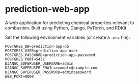 # prediction-web-app
A web application for predicting chemical properties relevant to combustion. Built using Python, Django, PyTorch, and RDKit.

Set the following environment variables (or create a `.env` file):

```
POSTGRES_DB=prediction-app-db
POSTGRES_USER=prediction-app-user
POSTGRES_PASSWORD=prediction-app-password
POSTGRES_PORT=5432
DJANGO_SUPERUSER_USERNAME=admin
DJANGO_SUPERUSER_EMAIL=example@example.com
DJANGO_SUPERUSER_PASSWORD=adminpassword
WEB_PORT=8000
```
